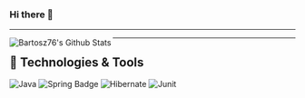 ### Hi there 👋

---
<img align="left" alt="Bartosz76's Github Stats" src="https://github-readme-stats.vercel.app/api?username=Bartosz76&show_icons=true&theme=synthwave"/>

---

🔧 Technologies & Tools
---
![Java](https://img.shields.io/badge/-java-3f4441?style=for-the-badge&logo=java&color=orange) 
![Spring Badge](https://img.shields.io/badge/Spring-6DB33F?style=for-the-badge&logo=spring&logoColor=white) 
![Hibernate](https://img.shields.io/badge/-Hibernate-3f4441?style=for-the-badge&logo=Hibernate&color=blue) 
![Junit](https://img.shields.io/badge/-Junit-1ED760?style=for-the-badge&logo=Junit)
